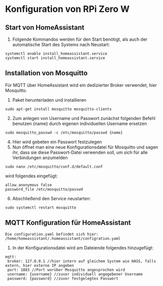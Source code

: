 # Konfiguration von RPi Zero W
## Start von HomeAssistant
1. Folgende Kommandos werden für den Start benötigt, als auch der automatische Start des Systems nach Neustart:
```
systemctl enable install_homeassistant.service
systemctl start install_homeassistant.service
```
## Installation von Mosquitto
Für MQTT über HomeAssistant wird ein dedizierter Broker verwendet, hier Mosquitto.

1. Paket herunterladen und installieren
```
sudo apt-get install mosquitto mosquitto-clients
```
2. Zum anlegen von Username und Passwort zunächst folgenden Befehl benutzen {name} durch eigenen individuellen Username ersetzen
```
sudo mosquitto_passwd -c /etc/mosquitto/passwd {name}
```
4. Hier wird gebeten ein Passwort festzulegen
5. Nun öffnet man eine neue Konfigurationsdatei für Mosquitto und sagen ihr, dass sie diese Passwort-Datei verwenden soll, um sich für alle Verbindungen anzumelden
```
sudo nano /etc/mosquitto/conf.d/default.conf
```
wird folgendes eingefügt:
```
allow_anonymous false
password_file /etc/mosquitto/passwd
```
6. Abschließend den Service neustarten:
```
sudo systemctl restart mosquitto
```
## MQTT Konfiguration für HomeAssistant
`Die configuration.yaml befindet sich hier: /home/homeassistant/.homeassistant/configration.yaml`
1. In der Konfigurationsdatei wird am Dateiende folgendes hinzugefügt:
```
mqtt:
 broker: 127.0.0.1 //hier intern auf gleichem System wie HASS, falls extern, hier externe IP angeben
 port: 1883 //Port worüber Mosquitto angesprochen wird
 username: {username} //zuvor individuell angegebener Username
 password: {password} //zuvor festgelegtes Passwort

```
